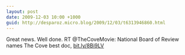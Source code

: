 ```yaml
---
layout: post
date: 2009-12-03 10:00 +1000
guid: http://desparoz.micro.blog/2009/12/03/t6313946860.html
---
```

Great news. Well done. RT @TheCoveMovie: National Board of Review names The Cove best doc, [bit.ly/8Bi9LV](http://bit.ly/8Bi9LV)
